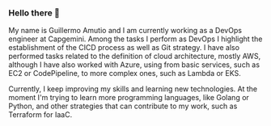 ### Hello there 👋

My name is Guillermo Amutio and I am currently working as a DevOps engineer at Capgemini. Among the tasks I perform as DevOps I highlight the establishment of the CICD process as well as Git strategy. I have also performed tasks related to the definition of cloud architecture, mostly AWS, although I have also worked with Azure, using from basic services, such as EC2 or CodePipeline, to more complex ones, such as Lambda or EKS.

Currently, I keep improving my skills and learning new technologies. At the moment I'm trying to learn more programming languages, like Golang or Python, and other strategies that can contribute to my work, such as Terraform for IaaC.



<!--
**GuilleAmutio/GuilleAmutio** is a ✨ _special_ ✨ repository because its `README.md` (this file) appears on your GitHub profile.

Here are some ideas to get you started:

- 🔭 I’m currently working on ...
- 🌱 I’m currently learning ...
- 👯 I’m looking to collaborate on ...
- 🤔 I’m looking for help with ...
- 💬 Ask me about ...
- 📫 How to reach me: ...
- 😄 Pronouns: ...
- ⚡ Fun fact: ...
-->
